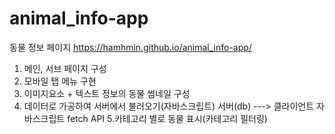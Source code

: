 # animal_info-app
동물 정보 페이지 https://hamhmin.github.io/animal_info-app/

1. 메인, 서브 페이지 구성
2. 모바일 탭 메뉴 구현
3. 이미지요소 + 텍스트 정보의 동물 썸네일 구성
4. 데이터로 가공하여 서버에서 불러오기(자바스크립트)
  서버(db) ---> 클라이언트
  자바스크립트 fetch API
5.카테고리 별로 동물 표시(카테고리 필터링)
